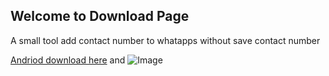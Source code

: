 ## Welcome to Download Page



A small tool add contact number to whatapps without save contact number


[Andriod download here](url) and ![Image](src)
```


